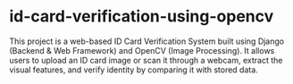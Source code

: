 # id-card-verification-using-opencv
This project is a web-based ID Card Verification System built using Django (Backend &amp; Web Framework) and OpenCV (Image Processing). It allows users to upload an ID card image or scan it through a webcam, extract the visual features, and verify identity by comparing it with stored data.

